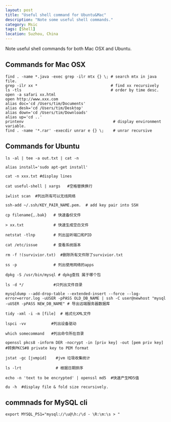 ```yaml
---
layout: post
title: "Useful shell command for Ubuntu&Mac"
description: "Note some useful shell commands."
category: Msic
tags: [Shell]
location: Suzhou, China
---
```

Note useful shell commands for both Mac OSX and Ubuntu.

## Commands for Mac OSX

	find . -name *.java -exec grep -ilr mtx {} \; # search mtx in java file.
	grep -ilr xx *                                # find xx recursively
	ls -tls                                       # order by time desc.
	open -a safari xx.html
	open http://www.xxx.com
	alias doc='cd /Users/tim/Documents'
	alias desk='cd /Users/tim/Desktop'
	alias down='cd /Users/tim/Downloads'
	alias up='cd ..'
	printenv                                       # display environment variable.
	find . -name '*.rar' -execdir unrar e {} \;    # unrar recursive

## Commands for Ubuntu

	ls -al | tee -a out.txt | cat -n

	alias install='sudo apt-get install'

	cat -n xxx.txt #display lines

	cat useful-shell | xargs   #空格替换换行

	iwlist scan  #列出所有可以无线网络

	ssh-add ~/.ssh/KEY_PAIR_NAME.pem.  # add key pair into SSH

	cp filename{,.bak}   # 快速备份文件

	> xx.txt             # 快速生成空白文件

	netstat -tlnp        # 列出监听端口和PID

	cat /etc/issue       # 查看系统版本

	rm -f !(survivior.txt)  #删除所有文件除了survivior.txt

	ss -p                # 列出使用网络的apps

	dpkg -S /usr/bin/mysql # dpkg查找 属于哪个包

	ls -d */             #只列出文件目录

	mysqldump --add-drop-table --extended-insert --force --log-error=error.log -uUSER -pPASS OLD_DB_NAME | ssh -C user@newhost "mysql -uUSER -pPASS NEW_DB_NAME" # 导出远端服务器数据库

	tidy -xml -i -m [file]  # 格式化XML文件

	lspci -vv           #列出设备驱动

	which somecommand   #列出命令所在目录

	openssl pkcs8 -inform DER -nocrypt -in [priv key] -out [pem priv key]     #转换PKCS#8 private key to PEM format

	jstat -gc [jvmpid]    #jvm 垃圾收集统计

	ls -lrt               # 根据日期排序

	echo -n 'text to be encrypted' | openssl md5  #快速产生MD5值

	du -h  #display file & fold size recursively.

## commnads for MySQL cli

	export MYSQL_PS1="mysql://\u@\h:/\d - \R:\m:\s > "
